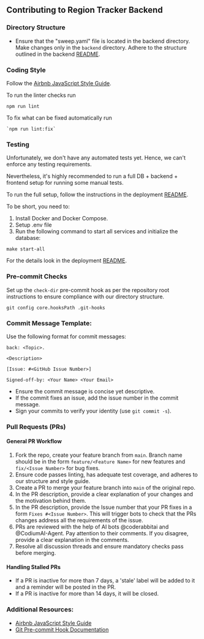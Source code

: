 ## Contributing to Region Tracker Backend

### Directory Structure
- Ensure that the "sweep.yaml" file is located in the backend directory.
Make changes only in the `backend` directory. Adhere to the structure outlined in the backend [README](./README.md).

### Coding Style
Follow the [Airbnb JavaScript Style Guide](https://github.com/airbnb/javascript). 

To run the linter checks run
```shell
npm run lint
```

To fix what can be fixed automatically run
```shell
`npm run lint:fix`
```

### Testing

Unfortunately, we don't have any automated tests yet. Hence, we can't enforce any testing requirements.

Nevertheless, it's highly recommended to run a full DB + backend + frontend setup for running some manual tests.

To run the full setup, follow the instructions in the deployment [README](../deployment/README.md).

To be short, you need to:
1. Install Docker and Docker Compose.
2. Setup .env file
3. Run the following command to start all services and initialize the database:
```shell
make start-all
```
For the details look in the deployment [README](../deployment/README.md). 

### Pre-commit Checks
Set up the `check-dir` pre-commit hook as per the repository root instructions to ensure compliance with our directory structure.

```shell
git config core.hooksPath .git-hooks
```

### Commit Message Template:
Use the following format for commit messages:
  ```
  back: <Topic>.

  <Description>

  [Issue: #<GitHub Issue Number>]

  Signed-off-by: <Your Name> <Your Email>
  ```
- Ensure the commit message is concise yet descriptive.
- If the commit fixes an issue, add the issue number in the commit message.
- Sign your commits to verify your identity (use `git commit -s`).

### Pull Requests (PRs)

#### General PR Workflow

1. Fork the repo, create your feature branch from `main`. Branch name should be in the form `feature/<Feature Name>` for new features and `fix/<Issue Number>` for bug fixes.
2. Ensure code passes linting, has adequate test coverage, and adheres to our structure and style guide.
3. Create a PR to merge your feature branch into `main` of the original repo.
4. In the PR description, provide a clear explanation of your changes and the motivation behind them.
5. In the PR description, provide the Issue number that your PR fixes in a form `Fixes #<Issue Number>`.
   This will trigger bots to check that the PRs changes address all the requirements of the issue.
6. PRs are reviewed with the help of AI bots @coderabbitai and @CodiumAI-Agent. Pay attention to their comments. If you disagree, provide a clear explanation in the comments.
7. Resolve all discussion threads and ensure mandatory checks pass before merging.

#### Handling Stalled PRs
   - If a PR is inactive for more than 7 days, a 'stale' label will be added to it and a reminder will be posted in the PR.
   - If a PR is inactive for more than 14 days, it will be closed.

### Additional Resources:
   - [Airbnb JavaScript Style Guide](https://github.com/airbnb/javascript)
   - [Git Pre-commit Hook Documentation](https://git-scm.com/book/en/v2/Customizing-Git-Git-Hooks)

